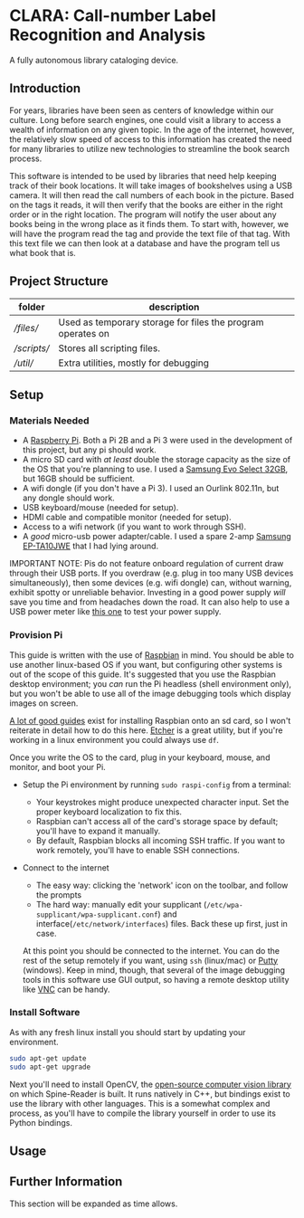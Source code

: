 # CLARA: Call-number Label Recognition and Analysis
A fully autonomous library cataloging device.
## Introduction

For years, libraries have been seen as centers of knowledge within our culture. Long before search engines, one could visit a library to access a wealth of information on any given topic.  In the age of the internet, however, the relatively slow speed of access to this information has created the need for many libraries to utilize new technologies to streamline the book search process.

This software is intended to be used by libraries that need help keeping track of their book locations.  It will take images of bookshelves using a USB camera. It will then read the call numbers of each book in the picture. Based on the tags it reads, it will then verify that the books are either in the right order or in the right location. The program will notify the user about any books being in the wrong place as it finds them. To start with, however, we will have the program read the tag and provide the text file of that tag. With this text file we can then look at a database and have the program tell us what book that is.


## Project Structure

| folder   | description   |
| ---------| --------------|
| */files/*  | Used as temporary storage for files the program operates on |
| */scripts/*| Stores all scripting files. |
| */util/*   | Extra utilities, mostly for debugging |

## Setup
### Materials Needed
  * A [Raspberry Pi](https://www.raspberrypi.org/products/). Both a Pi 2B and a Pi 3 were used in the development of this project, but any pi should work.
  * A micro SD card with _at least_ double the storage capacity as the size of the OS that you're planning to use. I used a [Samsung Evo Select 32GB](https://www.amazon.com/Samsung-Select-Memory-MB-ME32DA-AM/dp/B01DOB6Y5Q), but 16GB should be sufficient.
  * A wifi dongle (if you don't have a Pi 3). I used an Ourlink 802.11n, but any dongle should work.
  * USB keyboard/mouse (needed for setup).
  * HDMI cable and compatible monitor (needed for setup).
  * Access to a wifi network (if you want to work through SSH).
  * A _good_ micro-usb power adapter/cable.  I used a spare 2-amp [Samsung EP-TA10JWE](https://www.amazon.com/Samsung-SAM-EP-TA10JWE-Universal-Charger-Adapter/dp/B00R8NLZNS) that I had lying around.
  
  IMPORTANT NOTE: Pis do not feature onboard regulation of current draw through their USB ports. If you overdraw (e.g. plug in too many USB devices simultaneously), then some devices (e.g. wifi dongle) can, without warning, exhibit spotty or unreliable behavior. Investing in a good power supply _will_ save you time and from headaches down the road. It can also help to use a USB power meter like [this one](https://www.amazon.com/PowerJive-Voltage-Multimeter-chargers-capacity/dp/B013FANC9W/) to test your power supply.
  
### Provision Pi
  This guide is written with the use of [Raspbian](https://www.raspberrypi.org/downloads/raspbian/) in mind. You should be able to use another linux-based OS if you want, but configuring other systems is out of the scope of this guide. It's suggested that you use the Raspbian desktop environment; you _can_ run the Pi headless (shell environment only), but you won't be able to use all of the image debugging tools which display images on screen.
  
  [A lot of good guides](https://www.raspberrypi.org/documentation/installation/installing-images/README.md) exist for installing Raspbian onto an sd card, so I won't reiterate in detail how to do this here. [Etcher](https://etcher.io/) is a great utility, but if you're working in a linux environment you could always use `df`.
  
  Once you write the OS to the card, plug in your keyboard, mouse, and monitor, and boot your Pi.
* Setup the Pi environment by running `sudo raspi-config` from a terminal:
  * Your keystrokes might produce unexpected character input. Set the proper keyboard localization to fix this.
  * Raspbian can't access all of the card's storage space by default; you'll have to expand it manually.
  * By default, Raspbian blocks all incoming SSH traffic. If you want to work remotely, you'll have to enable SSH connections.
* Connect to the internet
  * The easy way: clicking the 'network' icon on the toolbar, and follow the prompts
  * The hard way: manually edit your supplicant (`/etc/wpa-supplicant/wpa-supplicant.conf`) and interface(`/etc/network/interfaces`) files. Back these up first, just in case.
  
  At this point you should be connected to the internet. You can do the rest of the setup remotely if you want, using `ssh` (linux/mac) or [Putty](http://www.putty.org/) (windows). Keep in mind, though, that several of the image debugging tools in this software use GUI output, so having a remote desktop utility like [VNC](https://www.raspberrypi.org/documentation/remote-access/vnc/) can be handy.
  
### Install Software
As with any fresh linux install you should start by updating your environment.
```bash
sudo apt-get update
sudo apt-get upgrade
```

Next you'll need to install OpenCV, the [open-source computer vision library](http://opencv-python-tutroals.readthedocs.io/en/latest/py_tutorials/py_setup/py_intro/py_intro.html) on which Spine-Reader is built. It runs natively in C++, but bindings exist to use the library with other languages.  This is a somewhat complex and process, as you'll have to compile the library yourself in order to use its Python bindings.
## Usage


## Further Information
</i>This section will be expanded as time allows.</i>
